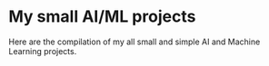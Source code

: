 # My small AI/ML projects
Here are the compilation of my all small and simple AI and Machine Learning projects.
